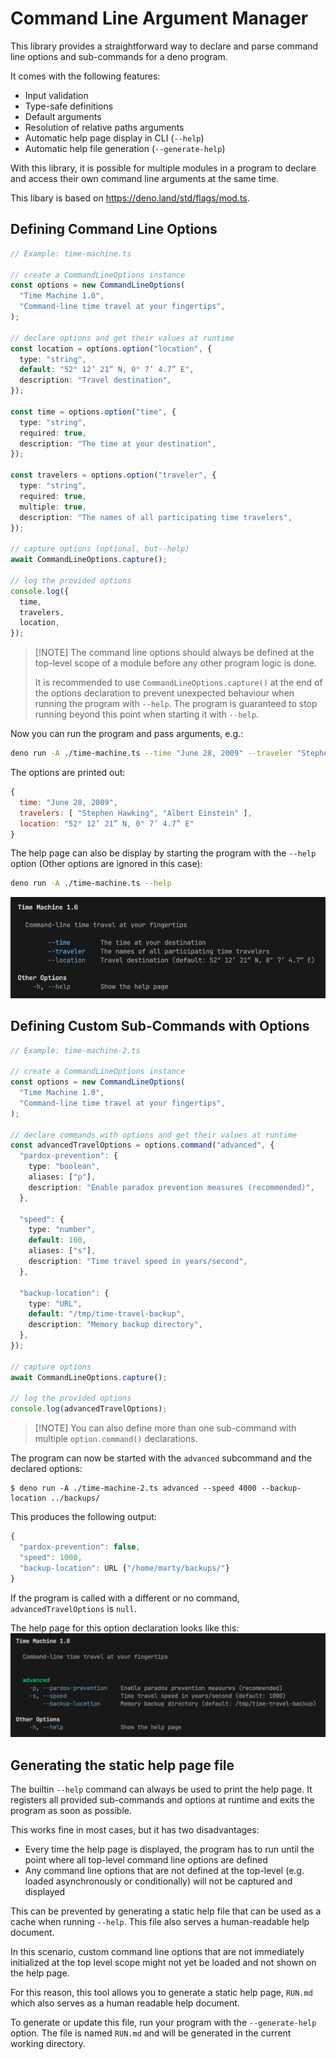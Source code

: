 # Command Line Argument Manager

This library provides a straightforward way to declare and parse command line
options and sub-commands for a deno program.

It comes with the following features:

- Input validation
- Type-safe definitions
- Default arguments
- Resolution of relative paths arguments
- Automatic help page display in CLI (`--help`)
- Automatic help file generation (`--generate-help`)

With this library, it is possible for multiple modules in a program to declare
and access their own command line arguments at the same time.

This libary is based on <https://deno.land/std/flags/mod.ts>.

## Defining Command Line Options

```typescript
// Example: time-machine.ts

// create a CommandLineOptions instance
const options = new CommandLineOptions(
  "Time Machine 1.0",
  "Command-line time travel at your fingertips",
);

// declare options and get their values at runtime
const location = options.option("location", {
  type: "string",
  default: "52° 12’ 21” N, 0° 7’ 4.7” E",
  description: "Travel destination",
});

const time = options.option("time", {
  type: "string",
  required: true,
  description: "The time at your destination",
});

const travelers = options.option("traveler", {
  type: "string",
  required: true,
  multiple: true,
  description: "The names of all participating time travelers",
});

// capture options (optional, but--help)
await CommandLineOptions.capture();

// log the provided options
console.log({
  time,
  travelers,
  location,
});
```

> [!NOTE] The command line options should always be defined at the top-level
> scope of a module before any other program logic is done.
>
> It is recommended to use `CommandLineOptions.capture()` at the end of the
> options declaration to prevent unexpected behaviour when running the program
> with `--help`. The program is guaranteed to stop running beyond this point
> when starting it with `--help`.

Now you can run the program and pass arguments, e.g.:

```bash
deno run -A ./time-machine.ts --time "June 28, 2009" --traveler "Stephen Hawking" --traveler "Albert Einstein"
```

The options are printed out:

```js
{
  time: "June 28, 2009",
  travelers: [ "Stephen Hawking", "Albert Einstein" ],
  location: "52° 12’ 21” N, 0° 7’ 4.7” E"
}
```

The help page can also be display by starting the program with the `--help`
option (Other options are ignored in this case):

```bash
deno run -A ./time-machine.ts --help
```

![Help Page 1](./res/help-1.png)

## Defining Custom Sub-Commands with Options

```typescript
// Example: time-machine-2.ts

// create a CommandLineOptions instance
const options = new CommandLineOptions(
  "Time Machine 1.0",
  "Command-line time travel at your fingertips",
);

// declare commands with options and get their values at runtime
const advancedTravelOptions = options.command("advanced", {
  "pardox-prevention": {
    type: "boolean",
    aliases: ["p"],
    description: "Enable paradox prevention measures (recommended)",
  },

  "speed": {
    type: "number",
    default: 100,
    aliases: ["s"],
    description: "Time travel speed in years/second",
  },

  "backup-location": {
    type: "URL",
    default: "/tmp/time-travel-backup",
    description: "Memory backup directory",
  },
});

// capture options
await CommandLineOptions.capture();

// log the provided options
console.log(advancedTravelOptions);
```

> [!NOTE] You can also define more than one sub-command with multiple
> `option.command()` declarations.

The program can now be started with the `advanced` subcommand and the declared
options:

```shell
$ deno run -A ./time-machine-2.ts advanced --speed 4000 --backup-location ../backups/
```

This produces the following output:

```js
{
  "pardox-prevention": false,
  "speed": 1000,
  "backup-location": URL {"/home/marty/backups/"}
}
```

If the program is called with a different or no command, `advancedTravelOptions`
is `null`.

The help page for this option declaration looks like this:
![Help Page 2](./res/help-2.png)

## Generating the static help page file

The builtin `--help` command can always be used to print the help page. It
registers all provided sub-commands and options at runtime and exits the program
as soon as possible.

This works fine in most cases, but it has two disadvantages:

- Every time the help page is displayed, the program has to run until the point
  where all top-level command line options are defined
- Any command line options that are not defined at the top-level (e.g. loaded
  asynchronously or conditionally) will not be captured and displayed

This can be prevented by generating a static help file that can be used as a
cache when running `--help`. This file also serves a human-readable help
document.

In this scenario, custom command line options that are not immediately
initialized at the top level scope might not yet be loaded and not shown on the
help page.

For this reason, this tool allows you to generate a static help page, `RUN.md`
which also serves as a human readable help document.

To generate or update this file, run your program with the `--generate-help`
option. The file is named `RUN.md` and will be generated in the current working
directory.
